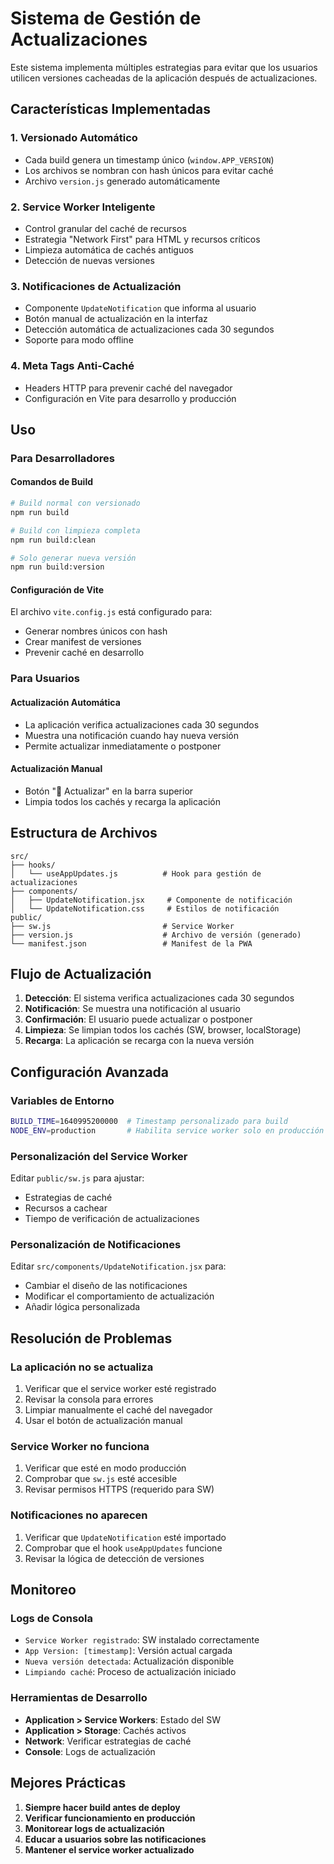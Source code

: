 # Sistema de Gestión de Actualizaciones

Este sistema implementa múltiples estrategias para evitar que los usuarios utilicen versiones cacheadas de la aplicación después de actualizaciones.

## Características Implementadas

### 1. **Versionado Automático**
- Cada build genera un timestamp único (`window.APP_VERSION`)
- Los archivos se nombran con hash únicos para evitar caché
- Archivo `version.js` generado automáticamente

### 2. **Service Worker Inteligente**
- Control granular del caché de recursos
- Estrategia "Network First" para HTML y recursos críticos
- Limpieza automática de cachés antiguos
- Detección de nuevas versiones

### 3. **Notificaciones de Actualización**
- Componente `UpdateNotification` que informa al usuario
- Botón manual de actualización en la interfaz
- Detección automática de actualizaciones cada 30 segundos
- Soporte para modo offline

### 4. **Meta Tags Anti-Caché**
- Headers HTTP para prevenir caché del navegador
- Configuración en Vite para desarrollo y producción

## Uso

### Para Desarrolladores

#### Comandos de Build
```bash
# Build normal con versionado
npm run build

# Build con limpieza completa
npm run build:clean

# Solo generar nueva versión
npm run build:version
```

#### Configuración de Vite
El archivo `vite.config.js` está configurado para:
- Generar nombres únicos con hash
- Crear manifest de versiones
- Prevenir caché en desarrollo

### Para Usuarios

#### Actualización Automática
- La aplicación verifica actualizaciones cada 30 segundos
- Muestra una notificación cuando hay nueva versión
- Permite actualizar inmediatamente o postponer

#### Actualización Manual
- Botón "🔄 Actualizar" en la barra superior
- Limpia todos los cachés y recarga la aplicación

## Estructura de Archivos

```
src/
├── hooks/
│   └── useAppUpdates.js          # Hook para gestión de actualizaciones
├── components/
│   ├── UpdateNotification.jsx     # Componente de notificación
│   └── UpdateNotification.css     # Estilos de notificación
public/
├── sw.js                         # Service Worker
├── version.js                    # Archivo de versión (generado)
└── manifest.json                 # Manifest de la PWA
```

## Flujo de Actualización

1. **Detección**: El sistema verifica actualizaciones cada 30 segundos
2. **Notificación**: Se muestra una notificación al usuario
3. **Confirmación**: El usuario puede actualizar o postponer
4. **Limpieza**: Se limpian todos los cachés (SW, browser, localStorage)
5. **Recarga**: La aplicación se recarga con la nueva versión

## Configuración Avanzada

### Variables de Entorno
```bash
BUILD_TIME=1640995200000  # Timestamp personalizado para build
NODE_ENV=production       # Habilita service worker solo en producción
```

### Personalización del Service Worker
Editar `public/sw.js` para ajustar:
- Estrategias de caché
- Recursos a cachear
- Tiempo de verificación de actualizaciones

### Personalización de Notificaciones
Editar `src/components/UpdateNotification.jsx` para:
- Cambiar el diseño de las notificaciones
- Modificar el comportamiento de actualización
- Añadir lógica personalizada

## Resolución de Problemas

### La aplicación no se actualiza
1. Verificar que el service worker esté registrado
2. Revisar la consola para errores
3. Limpiar manualmente el caché del navegador
4. Usar el botón de actualización manual

### Service Worker no funciona
1. Verificar que esté en modo producción
2. Comprobar que `sw.js` esté accesible
3. Revisar permisos HTTPS (requerido para SW)

### Notificaciones no aparecen
1. Verificar que `UpdateNotification` esté importado
2. Comprobar que el hook `useAppUpdates` funcione
3. Revisar la lógica de detección de versiones

## Monitoreo

### Logs de Consola
- `Service Worker registrado`: SW instalado correctamente
- `App Version: [timestamp]`: Versión actual cargada
- `Nueva versión detectada`: Actualización disponible
- `Limpiando caché`: Proceso de actualización iniciado

### Herramientas de Desarrollo
- **Application > Service Workers**: Estado del SW
- **Application > Storage**: Cachés activos
- **Network**: Verificar estrategias de caché
- **Console**: Logs de actualización

## Mejores Prácticas

1. **Siempre hacer build antes de deploy**
2. **Verificar funcionamiento en producción**
3. **Monitorear logs de actualización**
4. **Educar a usuarios sobre las notificaciones**
5. **Mantener el service worker actualizado**
